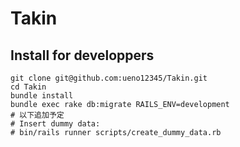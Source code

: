 # Takin

## Install for developpers

``` shell
git clone git@github.com:ueno12345/Takin.git
cd Takin
bundle install
bundle exec rake db:migrate RAILS_ENV=development
# 以下追加予定
# Insert dummy data:
# bin/rails runner scripts/create_dummy_data.rb
```
